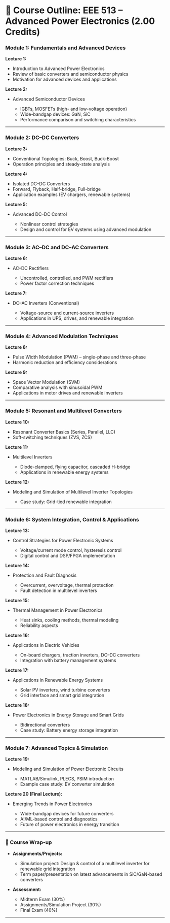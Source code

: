 # 📘 Course Outline: **EEE 513 – Advanced Power Electronics (2.00 Credits)**

### **Module 1: Fundamentals and Advanced Devices**

**Lecture 1:**

* Introduction to Advanced Power Electronics
* Review of basic converters and semiconductor physics
* Motivation for advanced devices and applications

**Lecture 2:**

* Advanced Semiconductor Devices

  * IGBTs, MOSFETs (high- and low-voltage operation)
  * Wide-bandgap devices: GaN, SiC
  * Performance comparison and switching characteristics

---

### **Module 2: DC–DC Converters**

**Lecture 3:**

* Conventional Topologies: Buck, Boost, Buck-Boost
* Operation principles and steady-state analysis

**Lecture 4:**

* Isolated DC–DC Converters
* Forward, Flyback, Half-bridge, Full-bridge
* Application examples (EV chargers, renewable systems)

**Lecture 5:**

* Advanced DC–DC Control

  * Nonlinear control strategies
  * Design and control for EV systems using advanced modulation

---

### **Module 3: AC–DC and DC–AC Converters**

**Lecture 6:**

* AC–DC Rectifiers

  * Uncontrolled, controlled, and PWM rectifiers
  * Power factor correction techniques

**Lecture 7:**

* DC–AC Inverters (Conventional)

  * Voltage-source and current-source inverters
  * Applications in UPS, drives, and renewable integration

---

### **Module 4: Advanced Modulation Techniques**

**Lecture 8:**

* Pulse Width Modulation (PWM) – single-phase and three-phase
* Harmonic reduction and efficiency considerations

**Lecture 9:**

* Space Vector Modulation (SVM)
* Comparative analysis with sinusoidal PWM
* Applications in motor drives and renewable inverters

---

### **Module 5: Resonant and Multilevel Converters**

**Lecture 10:**

* Resonant Converter Basics (Series, Parallel, LLC)
* Soft-switching techniques (ZVS, ZCS)

**Lecture 11:**

* Multilevel Inverters

  * Diode-clamped, flying capacitor, cascaded H-bridge
  * Applications in renewable energy systems

**Lecture 12:**

* Modeling and Simulation of Multilevel Inverter Topologies

  * Case study: Grid-tied renewable integration

---

### **Module 6: System Integration, Control & Applications**

**Lecture 13:**

* Control Strategies for Power Electronic Systems

  * Voltage/current mode control, hysteresis control
  * Digital control and DSP/FPGA implementation

**Lecture 14:**

* Protection and Fault Diagnosis

  * Overcurrent, overvoltage, thermal protection
  * Fault detection in multilevel inverters

**Lecture 15:**

* Thermal Management in Power Electronics

  * Heat sinks, cooling methods, thermal modeling
  * Reliability aspects

**Lecture 16:**

* Applications in Electric Vehicles

  * On-board chargers, traction inverters, DC–DC converters
  * Integration with battery management systems

**Lecture 17:**

* Applications in Renewable Energy Systems

  * Solar PV inverters, wind turbine converters
  * Grid interface and smart grid integration

**Lecture 18:**

* Power Electronics in Energy Storage and Smart Grids

  * Bidirectional converters
  * Case study: Battery energy storage integration

---

### **Module 7: Advanced Topics & Simulation**

**Lecture 19:**

* Modeling and Simulation of Power Electronic Circuits

  * MATLAB/Simulink, PLECS, PSIM introduction
  * Example case study: EV converter simulation

**Lecture 20 (Final Lecture):**

* Emerging Trends in Power Electronics

  * Wide-bandgap devices for future converters
  * AI/ML-based control and diagnostics
  * Future of power electronics in energy transition

---

### 📌 Course Wrap-up

* **Assignments/Projects:**

  * Simulation project: Design & control of a multilevel inverter for renewable grid integration
  * Term paper/presentation on latest advancements in SiC/GaN-based converters

* **Assessment:**

  * Midterm Exam (30%)
  * Assignments/Simulation Project (30%)
  * Final Exam (40%)

---
